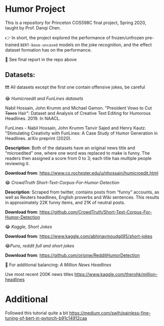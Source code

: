 # Humor Project

This is a repository for Princeton COS598C final project, Spring 2020, taught by Prof. Danqi Chen. 

👉 In short, the project explored the performance of frozen/unfrozen pre-trained `BERT-base-uncased` models on the joke recognition, and the effect dataset formation has on the performance. 

📜 See final report in the repo above


## Datasets:

❗❗❗ All datasets except the first one contain offensive jokes, be careful

😂 _Humicroedit and FunLines datasets_

Nabil Hossain, John Krumm and Michael Gamon. "President Vows to Cut ~~Taxes~~ Hair": Dataset and Analysis of Creative Text Editing for Humorous Headlines. 2019. In NAACL. 

FunLines - Nabil Hossain, John Krumm Tanvir Sajed and Henry Kautz. "Stimulating Creativity with FunLines: A Case Study of Humor Generation in Headlines. arXiv preprint (2020). 

__Description__: Both of the datasets have an original news title and “microedited” one, where one word was replaced to make is funny. The readers then assigned a score from 0 to 3; each title has multiple people reviewing it. 

__Download from__: https://www.cs.rochester.edu/u/nhossain/humicroedit.html


😂 _CrowdTruth Short-Text-Corpus-For-Humor-Detection_

__Description__: Scraped from twitter, contains posts from “funny” accounts, as well as Reuters headlines, English proverbs and Wiki sentences. This results in approximately 22K funny items, and 21K of neutral posts.

__Download from__: https://github.com/CrowdTruth/Short-Text-Corpus-For-Humor-Detection


😂 _Kaggle, Short Jokes_ 

__Download from__: https://www.kaggle.com/abhinavmoudgil95/short-jokes


😂_Puns, reddit full and short jokes_

__Download from__: https://github.com/orionw/RedditHumorDetection


🤔 For additional balancing: _A Million News Headlines_

Use most recent 200K news titles
https://www.kaggle.com/therohk/million-headlines


# Additional

Followed this tutorial quite a bit https://medium.com/swlh/painless-fine-tuning-of-bert-in-pytorch-b91c14912caa

